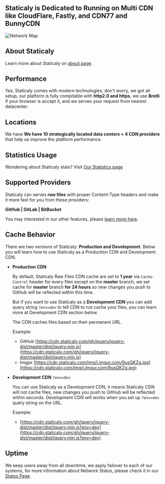 Staticaly is Dedicated to Running on Multi CDN like CloudFlare, Fastly, and CDN77 and BunnyCDN
------------------

![Network Map](https://www.staticaly.com/static/images/features/staticaly_net.png)

About Staticaly
---------------

Learn more about Staticaly on [about page](https://www.staticaly.com/about).

Performance
-----------

Yes, Staticaly comes with modern technologies, don't worry, we got all setup, our platform is fully compitable with **http2.0 and https**, we use **Brotli** if your browser is accept it, and we serves your request from nearest datacenter.

Locations
---------

We have **We have 10 strategically located data centers + 4 CDN providers** that help us improve the platform performance.

Statistics Usage
----------------

Wondering about Staticaly stats? Visit [Our Statistics page](https://www.staticaly.com/stats)

Supported Providers
-------------------

Staticaly can serves **raw files** with proper Content-Type headers and make it more fast for you from these providers:

**GitHub \| GitLab \| BitBucket**

You may interested in our other features, please [learn more here](https://www.staticaly.com/about).

## Cache Behavior

There are two versions of Staticaly: **Production and Development**. Below you will learn how to use Staticaly as a Production CDN and Development CDN.

*   **Production CDN**

    By default, Staticaly Raw Files CDN cache are set to **1 year** via `Cache-Control` header for every files except on the **master** branch, we set cache for **master** branch **for 24 hours** so new changes you push to GitHub will be reflected within this time.

    But if you want to use Staticaly as a **Development CDN** you can add query string `?env=dev` to tell CDN to not cache your files, you can learn more at Development CDN section below.

    The CDN caches files based on their permanent URL.

    Example:

    * GitHub [https://cdn.staticaly.com/gh/jquery/jquery-dist/master/dist/jquery.min.js](https://cdn.staticaly.com/gh/jquery/jquery-dist/master/dist/jquery.min.js)
    * Imgpx [https://cdn.staticaly.com/img/i.imgur.com/9usQKZg.jpg](https://cdn.staticaly.com/img/i.imgur.com/9usQKZg.jpg)

*   **Development CDN** `?env=dev`

    You can use Staticaly as a Development CDN, it means Staticaly CDN will not cache files, new changes you push to GitHub will be reflected within seconds. Development CDN will works when you set up `?env=dev` query string on the URL.

    Example:

    * [https://cdn.staticaly.com/gh/jquery/jquery-dist/master/dist/jquery.min.js?env=dev](https://cdn.staticaly.com/gh/jquery/jquery-dist/master/dist/jquery.min.js?env=dev)

## Uptime

We keep users away from all downtime, we apply failover to each of our systems, for more information about Network Status, please check it in our [Status Page](https://status.marsble.com).

